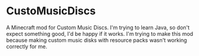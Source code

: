 # CustoMusicDiscs
A Minecraft mod for Custom Music Discs. I'm trying to learn Java, so don't expect something good, I'd be happy if it works.
I'm trying to make this mod because making custom music disks with resource packs wasn't working correctly for me.
